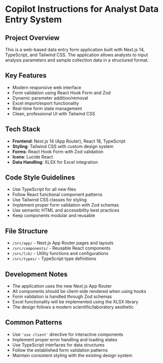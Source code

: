 # Copilot Instructions for Analyst Data Entry System

<!-- Use this file to provide workspace-specific custom instructions to Copilot. For more details, visit https://code.visualstudio.com/docs/copilot/copilot-customization#_use-a-githubcopilotinstructionsmd-file -->

## Project Overview
This is a web-based data entry form application built with Next.js 14, TypeScript, and Tailwind CSS. The application allows analysts to input analysis parameters and sample collection data in a structured format.

## Key Features
- Modern responsive web interface
- Form validation using React Hook Form and Zod
- Dynamic parameter addition/removal
- Excel import/export functionality
- Real-time form state management
- Clean, professional UI with Tailwind CSS

## Tech Stack
- **Frontend**: Next.js 14 (App Router), React 18, TypeScript
- **Styling**: Tailwind CSS with custom design system
- **Forms**: React Hook Form with Zod validation
- **Icons**: Lucide React
- **Data Handling**: XLSX for Excel integration

## Code Style Guidelines
- Use TypeScript for all new files
- Follow React functional component patterns
- Use Tailwind CSS classes for styling
- Implement proper form validation with Zod schemas
- Use semantic HTML and accessibility best practices
- Keep components modular and reusable

## File Structure
- `/src/app/` - Next.js App Router pages and layouts
- `/src/components/` - Reusable React components
- `/src/lib/` - Utility functions and configurations
- `/src/types/` - TypeScript type definitions

## Development Notes
- The application uses the new Next.js App Router
- All components should be client-side rendered when using hooks
- Form validation is handled through Zod schemas
- Excel functionality will be implemented using the XLSX library
- The design follows a modern scientific/laboratory aesthetic

## Common Patterns
- Use `'use client'` directive for interactive components
- Implement proper error handling and loading states
- Use TypeScript interfaces for data structures
- Follow the established form validation patterns
- Maintain consistent styling with the existing design system
